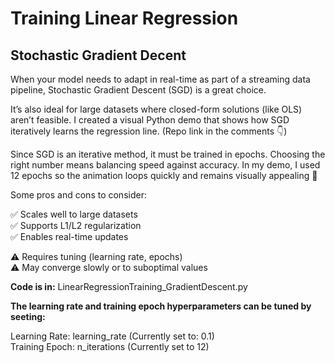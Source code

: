 # Training Linear Regression

## Stochastic Gradient Decent


When your model needs to adapt in real-time as part of a streaming data pipeline, Stochastic Gradient Descent (SGD) is a great choice.

It’s also ideal for large datasets where closed-form solutions (like OLS) aren’t feasible. I created a visual Python demo that shows how SGD iteratively learns the regression line. (Repo link in the comments 👇)

Since SGD is an iterative method, it must be trained in epochs. Choosing the right number means balancing speed against accuracy.
In my demo, I used 12 epochs so the animation loops quickly and remains visually appealing 🙂

Some pros and cons to consider:

✅ Scales well to large datasets  
✅ Supports L1/L2 regularization  
✅ Enables real-time updates  

⚠️ Requires tuning (learning rate, epochs)  
⚠️ May converge slowly or to suboptimal values  



**Code is in:** LinearRegressionTraining_GradientDescent.py

**The learning rate and training epoch hyperparameters can be tuned by seeting:**

Learning Rate: learning_rate (Currently set to: 0.1)  
Training Epoch: n_iterations (Currently set to 12)


